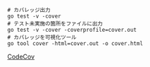 ```shell
# カバレッジ出力
go test -v -cover
# テスト未実施の箇所をファイルに出力
go test -v -cover -coverprofile=cover.out
# カバレッジを可視化ツール
go tool cover -html=cover.out -o cover.html
```

[CodeCov](https://about.codecov.io/)